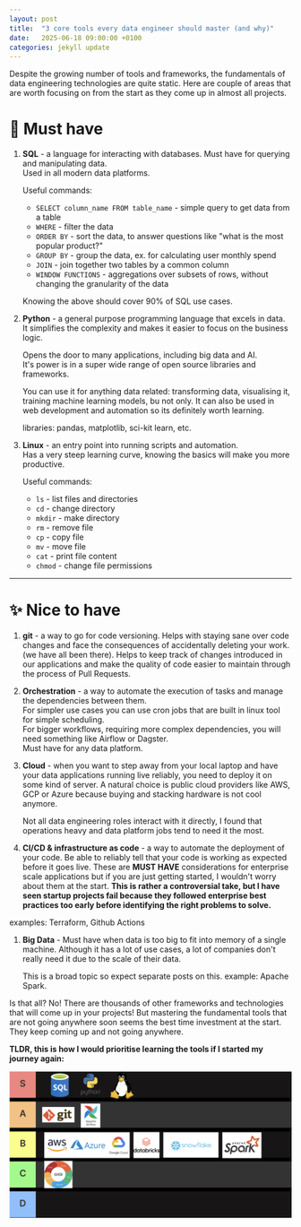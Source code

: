```yaml
---
layout: post
title:  "3 core tools every data engineer should master (and why)"
date:   2025-06-18 09:00:00 +0100
categories: jekyll update
---
```


Despite the growing number of tools and frameworks, the fundamentals of data engineering technologies are quite static.
Here are couple of areas that are worth focusing on from the start as they come up in almost all projects.


# 📌 Must have

1. **SQL** - a language for interacting with databases. Must have for querying and manipulating data.  
Used in all modern data platforms.

   Useful commands:
   - `SELECT column_name FROM table_name` - simple query to get data from a table
   - `WHERE` - filter the data
   - `ORDER BY` - sort the data, to answer questions like "what is the most popular product?"
   - `GROUP BY` - group the data, ex. for calculating user monthly spend
   - `JOIN` - join together two tables by a common column
   - `WINDOW FUNCTIONS` - aggregations over subsets of rows, without changing the granularity of the data

   Knowing the above should cover 90% of SQL use cases.

1. **Python** - a general purpose programming language that excels in data.  
It simplifies the complexity and makes it easier to focus on the business logic.

   Opens the door to many applications, including big data and AI.  
   It's power is in a super wide range of open source libraries and frameworks.

   You can use it for anything data related: transforming data, visualising it, training machine learning models, bu not only. It can also be used in web development and automation so its definitely worth learning.

   libraries: 
   pandas, matplotlib, sci-kit learn, etc.

1. **Linux** - an entry point into running scripts and automation.  
Has a very steep learning curve, knowing the basics will make you more productive.

   Useful commands:
   - `ls` - list files and directories
   - `cd` - change directory
   - `mkdir` - make directory
   - `rm` - remove file
   - `cp` - copy file
   - `mv` - move file
   - `cat` - print file content
   - `chmod` - change file permissions

---

# ✨ Nice to have

1. **git** - a way to go for code versioning. Helps with staying sane over code changes and face the consequences of accidentally deleting your work. (we have all been there). Helps to keep track of changes introduced in our applications and make the quality of code easier to maintain through the process of Pull Requests.

1. **Orchestration** - a way to automate the execution of tasks and manage the dependencies between them.  
   For simpler use cases you can use cron jobs that are built in linux tool for simple scheduling.  
   For bigger workflows, requiring more complex dependencies, you will need something like Airflow or Dagster.  
   Must have for any data platform.

1. **Cloud** - when you want to step away from your local laptop and have your data applications running live reliably, you need to deploy it on some kind of server. A natural choice is public cloud providers like AWS, GCP or Azure because buying and stacking hardware is not cool anymore.

   Not all data engineering roles interact with it directly, I found that operations heavy and data platform jobs tend to need it the most.


1. **CI/CD & infrastructure as code** - a way to automate the deployment of your code. Be able to reliably tell that your code is working as expected before it goes live. These are **MUST HAVE** considerations for enterprise scale applications but if you are just getting started, I wouldn't worry about them at the start.
**This is rather a controversial take, but I have seen startup projects fail because they followed enterprise best practices too early before identifying the right problems to solve.**

examples:
Terraform, Github Actions


1. **Big Data** - Must have when data is too big to fit into memory of a single machine. Although it has a lot of use cases, a lot of companies don't really need it due to the scale of their data.

   This is a broad topic so expect separate posts on this.
example: 
Apache Spark.


Is that all? No!
There are thousands of other frameworks and technologies that will come up in your projects! 
But mastering the fundamental tools that are not going anywhere soon seems the best time investment at the start. They keep coming up and not going anywhere.


**TLDR, this is how I would prioritise learning the tools if I started my journey again:**

![Data Tiering](/assets\/images\/tiering.png)
